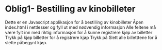 # Oblig1- Bestilling av kinobilleter
Dette er en Javascript applikasjon for å bestilling av kinobilleter 
Åpen index.html i nettlesser og fyll ut med nødvendig informasjon
Alle feltene må være fylt inn med riktig informasjon for å kunne registrere kjøp av billetter
Trykk på kjøp billetter for å registrere kjøp
Trykk på Slett alle billetttene for å slette påbegynt kjøp.
